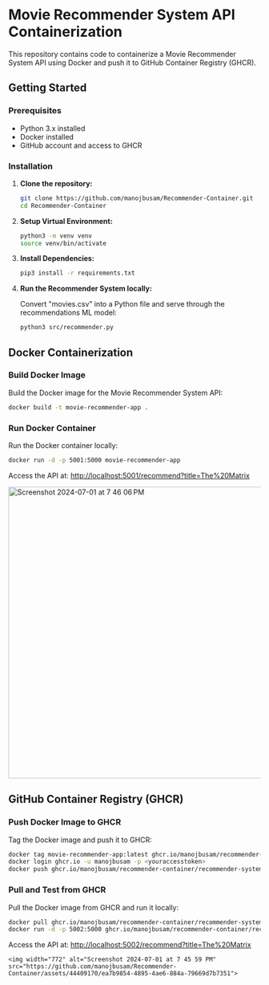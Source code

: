 # Movie Recommender System API Containerization

This repository contains code to containerize a Movie Recommender System API using Docker and push it to GitHub Container Registry (GHCR).

## Getting Started

### Prerequisites

- Python 3.x installed
- Docker installed
- GitHub account and access to GHCR

### Installation

1. **Clone the repository:**

   ```bash
   git clone https://github.com/manojbusam/Recommender-Container.git
   cd Recommender-Container
   ```

2. **Setup Virtual Environment:**

   ```bash
   python3 -m venv venv
   source venv/bin/activate
   ```

3. **Install Dependencies:**

   ```bash
   pip3 install -r requirements.txt
   ```

4. **Run the Recommender System locally:**

   Convert "movies.csv" into a Python file and serve through the recommendations ML model:

   ```bash
   python3 src/recommender.py
   ```

## Docker Containerization

### Build Docker Image

Build the Docker image for the Movie Recommender System API:

```bash
docker build -t movie-recommender-app .
```

### Run Docker Container

Run the Docker container locally:

```bash
docker run -d -p 5001:5000 movie-recommender-app
```

Access the API at: [http://localhost:5001/recommend?title=The%20Matrix](http://localhost:5001/recommend?title=The%20Matrix)

<img width="581" alt="Screenshot 2024-07-01 at 7 46 06 PM" src="https://github.com/manojbusam/Recommender-Container/assets/44409170/d29f0a21-ec31-49de-b97b-3e66efd78e8a">


## GitHub Container Registry (GHCR)

### Push Docker Image to GHCR

Tag the Docker image and push it to GHCR:

```bash
docker tag movie-recommender-app:latest ghcr.io/manojbusam/recommender-container/recommender-system:latest
docker login ghcr.io -u manojbusam -p <youraccesstoken>
docker push ghcr.io/manojbusam/recommender-container/recommender-system:latest
```

### Pull and Test from GHCR

Pull the Docker image from GHCR and run it locally:

```bash
docker pull ghcr.io/manojbusam/recommender-container/recommender-system:latest
docker run -d -p 5002:5000 ghcr.io/manojbusam/recommender-container/recommender-system:latest
```

Access the API at: [http://localhost:5002/recommend?title=The%20Matrix](http://localhost:5002/recommend?title=The%20Matrix)
```
<img width="772" alt="Screenshot 2024-07-01 at 7 45 59 PM" src="https://github.com/manojbusam/Recommender-Container/assets/44409170/ea7b9854-4895-4ae6-884a-79669d7b7351">

